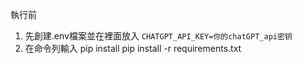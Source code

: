 執行前
1. 先創建.env檔案並在裡面放入 `CHATGPT_API_KEY=你的chatGPT_api密钥`
2. 在命令列輸入 pip install pip install -r requirements.txt

